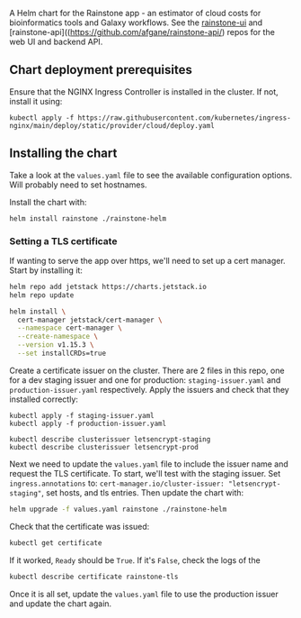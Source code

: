 A Helm chart for the Rainstone app - an estimator of cloud costs for
bioinformatics tools and Galaxy workflows. See the
[rainstone-ui](https://github.com/afgane/rainstone-ui/) and
[rainstone-api]((https://github.com/afgane/rainstone-api/) repos for the web UI
and backend API.

## Chart deployment prerequisites

Ensure that the NGINX Ingress Controller is installed in the cluster. If not, install it using:

```
kubectl apply -f https://raw.githubusercontent.com/kubernetes/ingress-nginx/main/deploy/static/provider/cloud/deploy.yaml
```

## Installing the chart

Take a look at the `values.yaml` file to see the available configuration
options. Will probably need to set hostnames.

Install the chart with:

```
helm install rainstone ./rainstone-helm
```

### Setting a TLS certificate

If wanting to serve the app over https, we'll need to set up a cert manager.
Start by installing it:

```bash
helm repo add jetstack https://charts.jetstack.io
helm repo update

helm install \
  cert-manager jetstack/cert-manager \
  --namespace cert-manager \
  --create-namespace \
  --version v1.15.3 \
  --set installCRDs=true
```

Create a certificate issuer on the cluster. There are 2 files in this repo, one
for a dev staging issuer and one for production: `staging-issuer.yaml` and
`production-issuer.yaml` respectively. Apply the issuers and check that they
installed correctly:

```
kubectl apply -f staging-issuer.yaml
kubectl apply -f production-issuer.yaml

kubectl describe clusterissuer letsencrypt-staging
kubectl describe clusterissuer letsencrypt-prod
```

Next we need to update the `values.yaml` file to include the issuer name and
request the TLS certificate. To start, we'll test with the staging issuer. Set
`ingress.annotations` to: `cert-manager.io/cluster-issuer:
"letsencrypt-staging"`, set hosts, and tls entries. Then update the chart with:

```sh
helm upgrade -f values.yaml rainstone ./rainstone-helm
```

Check that the certificate was issued:

```sh
kubectl get certificate
```

If it worked, `Ready` should be `True`. If it's `False`, check the logs of the

```sh
kubectl describe certificate rainstone-tls
```

Once it is all set, update the `values.yaml` file to use the production issuer
and update the chart again.
